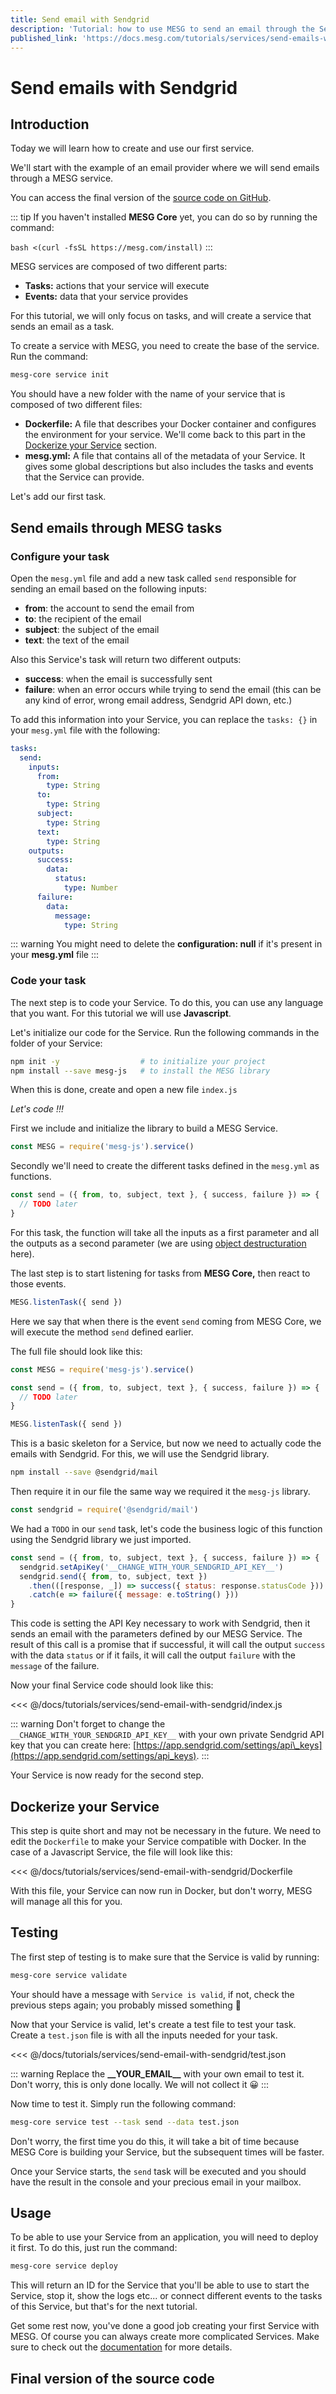 ```yaml
---
title: Send email with Sendgrid
description: 'Tutorial: how to use MESG to send an email through the Sendgrid API'
published_link: 'https://docs.mesg.com/tutorials/services/send-emails-with-sendgrid.html'
---
```


# Send emails with Sendgrid

## Introduction

Today we will learn how to create and use our first service.

We'll start with the example of an email provider where we will send emails through a MESG service.

You can access the final version of the [source code on GitHub](https://github.com/mesg-foundation/core/tree/master/docs/tutorials/services/send-email-with-sendgrid).

::: tip
If you haven't installed **MESG Core** yet, you can do so by running the command:

`bash <(curl -fsSL https://mesg.com/install)`
:::

MESG services are composed of two different parts:

* **Tasks:** actions that your service will execute
* **Events:** data that your service provides

For this tutorial, we will only focus on tasks, and will create a service that sends an email as a task.

To create a service with MESG, you need to create the base of the service. Run the command:

```bash
mesg-core service init
```

You should have a new folder with the name of your service that is composed of two different files:

* **Dockerfile:** A file that describes your Docker container and configures the environment for your service. We'll come back to this part in the [Dockerize your Service](send-emails-with-sendgrid.md#dockerize-your-service) section.
* **mesg.yml:** A file that contains all of the metadata of your Service. It gives some global descriptions but also includes the tasks and events that the Service can provide.

Let's add our first task.

## Send emails through MESG tasks

### Configure your task

Open the `mesg.yml` file and add a new task called `send` responsible for sending an email based on the following inputs:

* **from**: the account to send the email from
* **to**: the recipient of the email
* **subject**: the subject of the email
* **text**: the text of the email

Also this Service's task will return two different outputs:

* **success**: when the email is successfully sent
* **failure**: when an error occurs while trying to send the email \(this can be any kind of error, wrong email address, Sendgrid API down, etc.\)

To add this information into your Service, you can replace the `tasks: {}` in your `mesg.yml` file with the following:

```yaml
tasks: 
  send:
    inputs:
      from:
        type: String
      to:
        type: String
      subject:
        type: String
      text:
        type: String
    outputs:
      success:
        data:
          status:
            type: Number
      failure:
        data:
          message:
            type: String
```

::: warning
You might need to delete the **configuration: null** if it's present in your **mesg.yml** file
:::

### Code your task

The next step is to code your Service. To do this, you can use any language that you want. For this tutorial we will use **Javascript**.

Let's initialize our code for the Service. Run the following commands in the folder of your Service:

```bash
npm init -y                  # to initialize your project
npm install --save mesg-js   # to install the MESG library
```

When this is done, create and open a new file `index.js`

_Let's code !!!_

First we include and initialize the library to build a MESG Service.

```javascript
const MESG = require('mesg-js').service()
```

Secondly we'll need to create the different tasks defined in the `mesg.yml` as functions.

```javascript
const send = ({ from, to, subject, text }, { success, failure }) => { 
  // TODO later
}
```

For this task, the function will take all the inputs as a first parameter and all the outputs as a second parameter \(we are using [object destructuration](https://developer.mozilla.org/nl/docs/Web/JavaScript/Reference/Operatoren/Destructuring_assignment) here\).

The last step is to start listening for tasks from **MESG Core,** then react to those events.

```javascript
MESG.listenTask({ send })
```

Here we say that when there is the event `send` coming from MESG Core, we will execute the method `send` defined earlier.

The full file should look like this:

```javascript
const MESG = require('mesg-js').service()​

const send = ({ from, to, subject, text }, { success, failure }) => {
  // TODO later
}

​MESG.listenTask({ send })
```

This is a basic skeleton for a Service, but now we need to actually code the emails with Sendgrid. For this, we will use the Sendgrid library.

```bash
npm install --save @sendgrid/mail
```

Then require it in our file the same way we required it the `mesg-js` library.

```javascript
const sendgrid = require('@sendgrid/mail')
```

We had a `TODO` in our `send` task, let's code the business logic of this function using the Sendgrid library we just imported.

```javascript
const send = ({ from, to, subject, text }, { success, failure }) => {
  sendgrid.setApiKey('__CHANGE_WITH_YOUR_SENDGRID_API_KEY__')
  sendgrid.send({ from, to, subject, text })
    .then(([response, _]) => success({ status: response.statusCode }))
    .catch(e => failure({ message: e.toString() }))
}
```

This code is setting the API Key necessary to work with Sendgrid, then it sends an email with the parameters defined by our MESG Service. The result of this call is a promise that if successful, it will call the output `success` with the data `status` or if it fails, it will call the output `failure` with the `message` of the failure.

Now your final Service code should look like this:

<<< @/docs/tutorials/services/send-email-with-sendgrid/index.js

::: warning
Don't forget to change the `__CHANGE_WITH_YOUR_SENDGRID_API_KEY__` with your own private Sendgrid API key that you can create here: [https://app.sendgrid.com/settings/api\_keys](https://app.sendgrid.com/settings/api_keys)​.
:::

Your Service is now ready for the second step.

## Dockerize your Service

This step is quite short and may not be necessary in the future. We need to edit the `Dockerfile` to make your Service compatible with Docker. In the case of a Javascript Service, the file will look like this:

<<< @/docs/tutorials/services/send-email-with-sendgrid/Dockerfile

With this file, your Service can now run in Docker, but don't worry, MESG will manage all this for you.

## Testing

The first step of testing is to make sure that the Service is valid by running:

```bash
mesg-core service validate
```

Your should have a message with `Service is valid`, if not, check the previous steps again; you probably missed something 🤔

Now that your Service is valid, let's create a test file to test your task. Create a `test.json` file is with all the inputs needed for your task.

<<< @/docs/tutorials/services/send-email-with-sendgrid/test.json

::: warning
Replace the **\_\_YOUR\_EMAIL\_\_** with your own email to test it. Don't worry, this is only done locally. We will not collect it 😀
:::

Now time to test it. Simply run the following command:

```bash
mesg-core service test --task send --data test.json
```

Don't worry, the first time you do this, it will take a bit of time because MESG Core is building your Service, but the subsequent times will be faster.

Once your Service starts, the `send` task will be executed and you should have the result in the console and your precious email in your mailbox.

## Usage

To be able to use your Service from an application, you will need to deploy it first. To do this, just run the command:

```bash
mesg-core service deploy
```

This will return an ID for the Service that you'll be able to use to start the Service, stop it, show the logs etc... or connect different events to the tasks of this Service, but that's for the next tutorial.

Get some rest now, you've done a good job creating your first Service with MESG. Of course you can always create more complicated Services. Make sure to check out the [documentation](../..) for more details.

## Final version of the source code

<card-link url="https://github.com/mesg-foundation/core/tree/master/docs/tutorials/services/send-email-with-sendgrid"></card-link>
